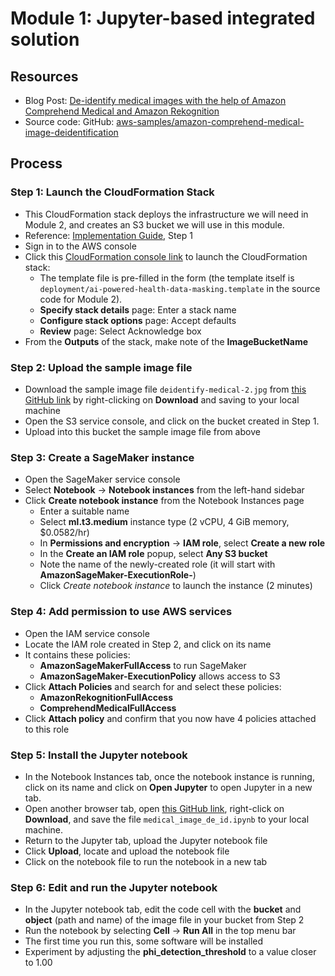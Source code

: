 # Module 1: Jupyter-based integrated solution

## Resources
* Blog Post: [De-identify medical images with the help of Amazon Comprehend Medical and Amazon Rekognition](https://aws.amazon.com/blogs/machine-learning/de-identify-medical-images-with-the-help-of-amazon-comprehend-medical-and-amazon-rekognition/)
* Source code: GitHub: [aws-samples/amazon-comprehend-medical-image-deidentification](https://github.com/aws-samples/amazon-comprehend-medical-image-deidentification)

## Process

### Step 1: Launch the CloudFormation Stack

* This CloudFormation stack deploys the infrastructure we will need in Module 2, and creates an S3 bucket we will use in this module.
* Reference: [Implementation Guide](https://s3.amazonaws.com/solutions-reference/ai-powered-health-data-masking/latest/ai-powered-health-data-masking.pdf), Step 1
* Sign in to the AWS console
* Click this [CloudFormation console link](https://console.aws.amazon.com/cloudformation/home?region=us-east-1#/stacks/new?templateURL=https:%2F%2Fs3.amazonaws.com%2Fsolutions-reference%2Fai-powered-health-data-masking%2Flatest%2Fai-powered-health-data-masking.template) to launch the CloudFormation stack:
    * The template file is pre-filled in the form (the template itself is `deployment/ai-powered-health-data-masking.template` in the source code for Module 2).
    * **Specify stack details** page: Enter a stack name
    * **Configure stack options** page: Accept defaults
    * **Review** page: Select Acknowledge box
* From the **Outputs** of the stack, make note of the **ImageBucketName**

### Step 2: Upload the sample image file

* Download the sample image file `deidentify-medical-2.jpg` from [this GitHub link](https://github.com/aws-samples/amazon-comprehend-medical-image-deidentification/blob/master/images/deidentify-medical-2.jpg) by right-clicking on **Download** and saving to your local machine
* Open the S3 service console, and click on the bucket created in Step 1.
* Upload into this bucket the sample image file from above

### Step 3: Create a SageMaker instance

* Open the SageMaker service console
* Select **Notebook** → **Notebook instances** from the left-hand sidebar
* Click **Create notebook instance** from the Notebook Instances page
    * Enter a suitable name
    * Select **ml.t3.medium** instance type (2 vCPU, 4 GiB memory, $0.0582/hr)
    * In **Permissions and encryption** → **IAM role**, select **Create a new role**
    * In the **Create an IAM role** popup, select **Any S3 bucket**
    * Note the name of the newly-created role (it will start with **AmazonSageMaker-ExecutionRole-**)
    * Click *Create notebook instance* to launch the instance (2 minutes)

### Step 4: Add permission to use AWS services

* Open the IAM service console
* Locate the IAM role created in Step 2, and click on its name
* It contains these policies:
    * **AmazonSageMakerFullAccess** to run SageMaker
    * **AmazonSageMaker-ExecutionPolicy** allows access to S3
* Click **Attach Policies** and search for and select these policies:
    * **AmazonRekognitionFullAccess**
    * **ComprehendMedicalFullAccess**
* Click **Attach policy** and confirm that you now have 4 policies attached to this role

### Step 5: Install the Jupyter notebook

* In the Notebook Instances tab, once the notebook instance is running, click on its name and click on **Open Jupyter** to open Jupyter in a new tab.
* Open another browser tab, open [this GitHub link](https://github.com/aws-samples/amazon-comprehend-medical-image-deidentification/blob/master/medical_image_de_id.ipynb),  right-click on **Download**, and save the file `medical_image_de_id.ipynb` to your local machine.
* Return to the Jupyter tab, upload the Jupyter notebook file
* Click **Upload**, locate and upload the notebook file
* Click on the notebook file to run the notebook in a new tab

### Step 6: Edit and run the Jupyter notebook

* In the Jupyter notebook tab, edit the code cell with the **bucket** and **object** (path and name) of the image file in your bucket from Step 2
* Run the notebook by selecting **Cell** → **Run All** in the top menu bar
* The first time you run this, some software will be installed
* Experiment by adjusting the **phi_detection_threshold** to a value closer to 1.00 
